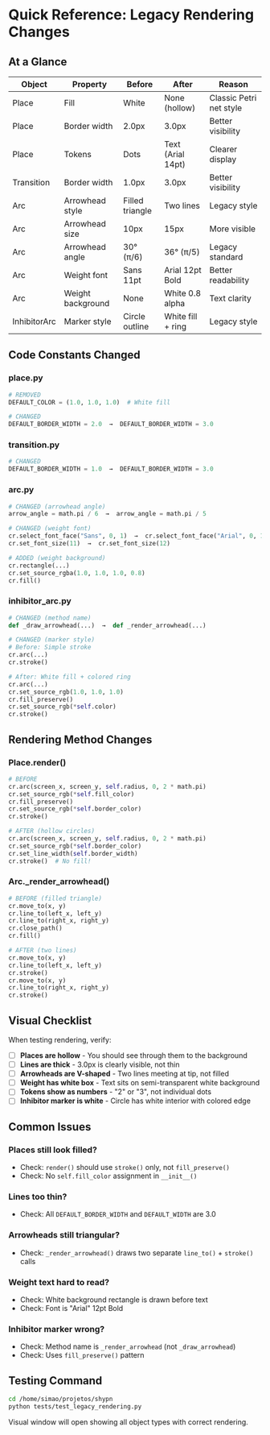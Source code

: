 # Quick Reference: Legacy Rendering Changes

## At a Glance

| Object | Property | Before | After | Reason |
|--------|----------|--------|-------|--------|
| Place | Fill | White | None (hollow) | Classic Petri net style |
| Place | Border width | 2.0px | 3.0px | Better visibility |
| Place | Tokens | Dots | Text (Arial 14pt) | Clearer display |
| Transition | Border width | 1.0px | 3.0px | Better visibility |
| Arc | Arrowhead style | Filled triangle | Two lines | Legacy style |
| Arc | Arrowhead size | 10px | 15px | More visible |
| Arc | Arrowhead angle | 30° (π/6) | 36° (π/5) | Legacy standard |
| Arc | Weight font | Sans 11pt | Arial 12pt Bold | Better readability |
| Arc | Weight background | None | White 0.8 alpha | Text clarity |
| InhibitorArc | Marker style | Circle outline | White fill + ring | Legacy style |

## Code Constants Changed

### place.py
```python
# REMOVED
DEFAULT_COLOR = (1.0, 1.0, 1.0)  # White fill

# CHANGED
DEFAULT_BORDER_WIDTH = 2.0  →  DEFAULT_BORDER_WIDTH = 3.0
```

### transition.py
```python
# CHANGED
DEFAULT_BORDER_WIDTH = 1.0  →  DEFAULT_BORDER_WIDTH = 3.0
```

### arc.py
```python
# CHANGED (arrowhead angle)
arrow_angle = math.pi / 6  →  arrow_angle = math.pi / 5

# CHANGED (weight font)
cr.select_font_face("Sans", 0, 1)  →  cr.select_font_face("Arial", 0, 1)
cr.set_font_size(11)  →  cr.set_font_size(12)

# ADDED (weight background)
cr.rectangle(...)
cr.set_source_rgba(1.0, 1.0, 1.0, 0.8)
cr.fill()
```

### inhibitor_arc.py
```python
# CHANGED (method name)
def _draw_arrowhead(...)  →  def _render_arrowhead(...)

# CHANGED (marker style)
# Before: Simple stroke
cr.arc(...)
cr.stroke()

# After: White fill + colored ring
cr.arc(...)
cr.set_source_rgb(1.0, 1.0, 1.0)
cr.fill_preserve()
cr.set_source_rgb(*self.color)
cr.stroke()
```

## Rendering Method Changes

### Place.render()
```python
# BEFORE
cr.arc(screen_x, screen_y, self.radius, 0, 2 * math.pi)
cr.set_source_rgb(*self.fill_color)
cr.fill_preserve()
cr.set_source_rgb(*self.border_color)
cr.stroke()

# AFTER (hollow circles)
cr.arc(screen_x, screen_y, self.radius, 0, 2 * math.pi)
cr.set_source_rgb(*self.border_color)
cr.set_line_width(self.border_width)
cr.stroke()  # No fill!
```

### Arc._render_arrowhead()
```python
# BEFORE (filled triangle)
cr.move_to(x, y)
cr.line_to(left_x, left_y)
cr.line_to(right_x, right_y)
cr.close_path()
cr.fill()

# AFTER (two lines)
cr.move_to(x, y)
cr.line_to(left_x, left_y)
cr.stroke()
cr.move_to(x, y)
cr.line_to(right_x, right_y)
cr.stroke()
```

## Visual Checklist

When testing rendering, verify:

- [ ] **Places are hollow** - You should see through them to the background
- [ ] **Lines are thick** - 3.0px is clearly visible, not thin
- [ ] **Arrowheads are V-shaped** - Two lines meeting at tip, not filled
- [ ] **Weight has white box** - Text sits on semi-transparent white background
- [ ] **Tokens show as numbers** - "2" or "3", not individual dots
- [ ] **Inhibitor marker is white** - Circle has white interior with colored edge

## Common Issues

### Places still look filled?
- Check: `render()` should use `stroke()` only, not `fill_preserve()`
- Check: No `self.fill_color` assignment in `__init__()`

### Lines too thin?
- Check: All `DEFAULT_BORDER_WIDTH` and `DEFAULT_WIDTH` are 3.0

### Arrowheads still triangular?
- Check: `_render_arrowhead()` draws two separate `line_to()` + `stroke()` calls

### Weight text hard to read?
- Check: White background rectangle is drawn before text
- Check: Font is "Arial" 12pt Bold

### Inhibitor marker wrong?
- Check: Method name is `_render_arrowhead` (not `_draw_arrowhead`)
- Check: Uses `fill_preserve()` pattern

## Testing Command

```bash
cd /home/simao/projetos/shypn
python tests/test_legacy_rendering.py
```

Visual window will open showing all object types with correct rendering.
